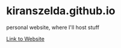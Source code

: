 # kiranszelda.github.io

personal website, where I'll host stuff

[Link to Website](https://kiranszelda.github.io)
